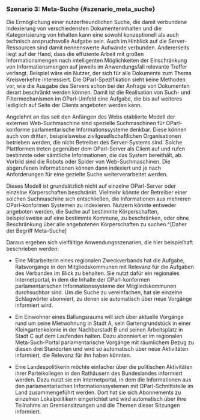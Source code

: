 ### Szenario 3: Meta-Suche  {#szenario_meta_suche}

Die Ermöglichung einer nutzerfreundlichen Suche, die damit verbundene Indexierung von
verschiedensten Dokumenteninhalten und die Kategorisierung von Inhalten kann eine
sowohl konzeptionell als auch technisch anspruchsvolle Aufgabe sein. Auch im Hinblick
auf die Server-Ressourcen sind damit nennenswerte Aufwände verbunden. Andererseits
liegt auf der Hand, dass die effiziente Arbeit mit großen Informationsmengen nach
intelligenten Möglichkeiten der Einschränkung von Informationsmengen auf jeweils
im Anwendungsfall relevante Treffer verlangt. Beispiel wäre ein Nutzer, der sich für
alle Dokumente zum Thema Kreisverkehre interessiert. Die OParl-Spezifikation sieht
keine Methoden vor, wie die Ausgabe des Servers schon bei der Anfrage von Dokumenten
derart beschränkt werden können. Damit ist die Realisation von Such- und Filtermechanismen
im OParl-Umfeld eine Aufgabe, die bis auf weiteres lediglich auf Seite der Clients
angeboten werden kann.

Angelehnt an das seit den Anfängen des Webs etablierte Modell der externen Web-Suchmaschine
sind spezielle Suchmaschinen für OParl-konforme parlamentarische Informationssysteme
denkbar. Diese können auch von dritten, beispielsweise zivilgesellschaftlichen
Organisationen betrieben werden, die nicht Betreiber des Server-Systems sind. Solche
Plattformen treten gegenüber dem OParl-Server als Client auf und rufen bestimmte oder
sämtliche Informationen, die das System bereithält, ab. Vorbild sind die Robots oder
Spider von Web-Suchmaschinen. Die abgerufenen Informationen können dann indexiert
und je nach Anforderungen für eine gezielte Suche weiterverarbeitet werden.

Dieses Modell ist grundsätzlich nicht auf einzelne OParl-Server oder einzelne
Körperschaften beschränkt. Vielmehr könnte der Betreiber einer solchen Suchmaschine
sich entschließen, die Informationen aus mehreren OParl-konformen Systemen zu indexieren.
Nutzern könnte entweder angeboten werden, die Suche auf bestimmte Körperschaften,
beispielsweise auf eine bestimmte Kommune, zu beschränken, oder ohne Beschränkung über
alle angebotenen Körperschaften zu suchen.^[Daher der Begriff Meta-Suche]

Daraus ergeben sich vielfältige Anwendungsszenarien, die hier beispielhaft
beschrieben werden:

* Eine Mitarbeiterin eines regionalen Zweckverbands hat die Aufgabe, Ratsvorgänge in den
Mitgliedskommunen mit Relevanz für die Aufgaben des Verbandes im Blick zu behalten. Sie
nutzt dafür ein regionales Internetportal, in dem die Inhalte der OParl-konformen
parlamentarischen Informationssysteme der Mitgliedskommunen durchsuchbar sind.
Um die Suche zu vereinfachen, hat sie einzelne Schlagwörter abonniert, zu denen sie
automatisch über neue Vorgänge informiert wird.

* Ein Einwohner eines Ballungsraums will sich über aktuelle Vorgänge rund um seine
Mietwohnung in Stadt A, sein Gartengrundstück in einer Kleingartenkolonie in der
Nachbarstadt B und seinen Arbeitsplatz in Stadt C auf dem Laufenden halten. Dazu abonniert
er im regionalen Meta-Such-Portal parlamentarische Vorgänge mit räumlichem Bezug zu diesen
drei Standorten und wird so automatisch über neue Aktivitäten informiert, die Relevanz
für ihn haben könnten.

* Eine Landespolitikerin möchte einfacher über die politischen Aktivitäten ihrer
Parteikollegen in den Rathäusern des Bundeslandes informiert werden. Dazu nutzt sie ein
Internetportal, in dem die Informationen aus den parlamentarischen Informationssystemen
mit OParl-Schnittstelle im Land zusammengeführt werden. Dort hat sie sich Abonnements
zu einzelnen Lokalpolitikern eingerichtet und wird automatisch über ihre Teilnahme an
Gremiensitzungen und die Themen dieser Sitzungen informiert.
